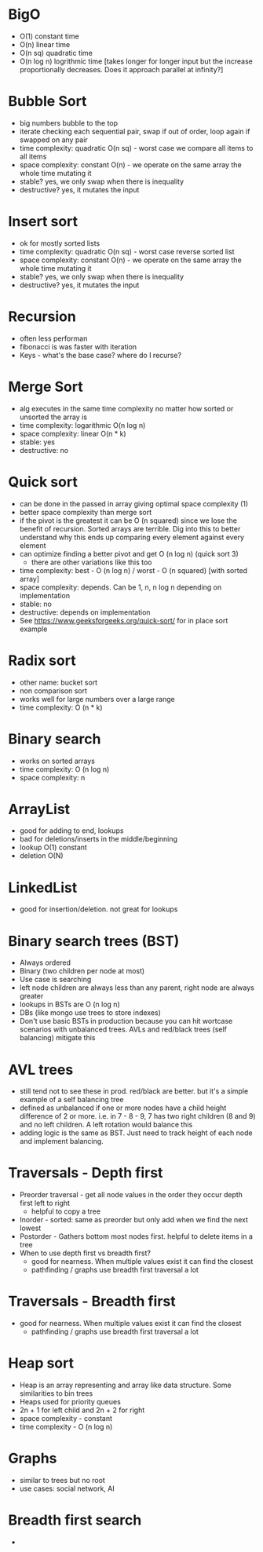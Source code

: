 # BigO

- O(1) constant time
- O(n) linear time
- O(n sq) quadratic time
- O(n log n) logrithmic time [takes longer for longer input but the increase proportionally decreases. Does it approach parallel at infinity?]

# Bubble Sort

- big numbers bubble to the top
- iterate checking each sequential pair, swap if out of order, loop again if swapped on any pair
- time complexity: quadratic O(n sq) - worst case we compare all items to all items
- space complexity: constant O(n) - we operate on the same array the whole time mutating it
- stable? yes, we only swap when there is inequality
- destructive? yes, it mutates the input

# Insert sort

- ok for mostly sorted lists
- time complexity: quadratic O(n sq) - worst case reverse sorted list
- space complexity: constant O(n) - we operate on the same array the whole time mutating it
- stable? yes, we only swap when there is inequality
- destructive? yes, it mutates the input

# Recursion
- often less performan
- fibonacci is was faster with iteration
- Keys - what's the base case? where do I recurse?

# Merge Sort
- alg executes in the same time complexity no matter how sorted or unsorted the array is
- time complexity: logarithmic O(n log n)
- space complexity: linear O(n * k)
- stable: yes
- destructive: no

# Quick sort
- can be done in the passed in array giving optimal space complexity (1)
- better space complexity than merge sort
- if the pivot is the greatest it can be O (n squared) since we lose the benefit of recursion. Sorted arrays are terrible. Dig into this to better understand why this ends up comparing every element against every element
- can optimize  finding a better pivot and get O (n log n) (quick sort 3)
    - there are other variations like this too
- time complexity: best - O (n log n) / worst - O (n squared) [with sorted array]
- space complexity: depends. Can be 1, n, n log n depending on implementation
- stable: no
- destructive: depends on implementation
- See https://www.geeksforgeeks.org/quick-sort/ for in place sort example

# Radix sort
- other name: bucket sort
- non comparison sort
- works well for large numbers over a large range
- time complexity: O (n * k)

# Binary search
- works on sorted arrays
- time complexity: O (n log n)
- space complexity: n

# ArrayList 
- good for adding to end, lookups
- bad for deletions/inserts in the middle/beginning
- lookup O(1) constant
- deletion O(N)

# LinkedList
- good for insertion/deletion. not great for lookups

# Binary search trees (BST)
- Always ordered
- Binary (two children per node at most)
- Use case is searching
- left node children are always less than any parent, right node are always greater
- lookups in BSTs are O (n log n)
- DBs (like mongo use trees to store indexes)
- Don't use basic BSTs in production because you can hit wortcase scenarios with unbalanced trees. AVLs and red/black trees (self balancing) mitigate this

# AVL trees
- still tend not to see these in prod. red/black are better. but it's a simple example of a self balancing tree
- defined as unbalanced if one or more nodes have a child height difference of 2 or more. i.e. in 7 - 8 - 9, 7 has two right children (8 and 9) and no left children. A left rotation would balance this
- adding logic is the same as BST. Just need to track height of each node and implement balancing. 

# Traversals - Depth first
- Preorder traversal - get all node values in the order they occur depth first left to right
    - helpful to copy a tree
- Inorder - sorted: same as preorder but only add when we find the next lowest
- Postorder - Gathers bottom most nodes first. helpful to delete items in a tree
- When to use depth first vs breadth first?
    - good for nearness. When multiple values exist it can find the closest
    - pathfinding / graphs use breadth first traversal a lot

# Traversals - Breadth first
- good for nearness. When multiple values exist it can find the closest
    - pathfinding / graphs use breadth first traversal a lot

# Heap sort
- Heap is an array representing and array like data structure. Some similarities to bin trees
- Heaps used for priority queues
- 2n + 1 for left child and 2n + 2 for right
- space complexity - constant
- time complexity - O (n log n)

# Graphs
- similar to trees but no root
- use cases: social network, AI

# Breadth first search
- 